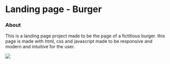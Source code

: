 # Landing page - Burger

### About

This is a landing page project made to be the page of a fictitious burger. this page is made with html, css and javascript made to be responsive and modern and intuitive for the user.

<img src="assents/IMG/Banner-Burger.jpg"/>